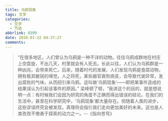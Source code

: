 ```yaml
---
title: 乌鸦现象
tags: 文学
categories:
  - 文学
  - 节选
abbrlink: 8399
date: 2018-01-22 04:37:27
comments:
---
```


>“在很多地区，人们曾认为乌鸦是一种不详的动物。往往乌鸦成群地在村庄上空盘旋，不出几天，村里就会有人死去。长此以往，人们认为乌鸦群是一种凶兆，会带来死亡。<!-- more -->后来，随着时代的发展，人们发现乌鸦是食腐动物，拥有极其敏锐的嗅觉。人之将死，某些器官衰败病变，会导致代谢异常，发出腐败的气味，从而招引来乌鸦。这叫做‘乌鸦现象’——即把某事件造成的结果误认为引起该事件的原因。”
梁峰顿了顿，“我讲这个的目的，就是想说明一点：有时候我们会因为研究的角度不正确而得出错误的结论。在我们的生活中，甚至在科学研究中，‘乌鸦现象’都大量存在。但随着人类的进步，这些谬误终究会被发现，真理将会指引我们走向更加美好的未来。这也是人类孜孜不倦勇于探索的动力之一。--《指向苍穹》